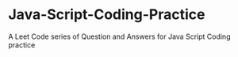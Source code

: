 # Java-Script-Coding-Practice
A Leet Code series of Question and Answers for Java Script Coding practice

